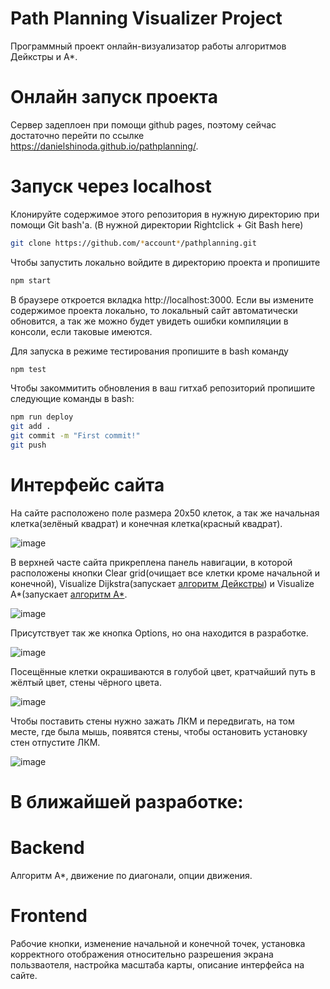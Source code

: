 # Path Planning Visualizer Project

Программный проект онлайн-визуализатор работы алгоритмов Дейкстры и А*.

# Онлайн запуск проекта

Сервер задеплоен при помощи github pages, поэтому сейчас достаточно перейти по ссылке https://danielshinoda.github.io/pathplanning/.

# Запуск через localhost

Клонируйте содержимое этого репозитория в нужную директорию при помощи Git bash'a. (В нужной директории Rightclick + Git Bash here)

```bash
git clone https://github.com/*account*/pathplanning.git
```

Чтобы запустить локально войдите в директорию проекта и пропишите

```bash
npm start
```

В браузере откроется вкладка http://localhost:3000. Если вы измените содержимое проекта локально, то локальный сайт автоматически обновится, а так же можно будет увидеть ошибки компиляции в консоли, если таковые имеются.

Для запуска в режиме тестирования пропишите в bash команду

```bash
npm test
```

Чтобы закоммитить обновления в ваш гитхаб репозиторий пропишите следующие команды в bash:

```bash
npm run deploy
git add .
git commit -m "First commit!"
git push
```

# Интерфейс сайта

На сайте расположено поле размера 20х50 клеток, а так же начальная клетка(зелёный квадрат) и конечная клетка(красный квадрат).

![image](https://user-images.githubusercontent.com/57168013/115067012-bf6c4d00-9f09-11eb-9080-f90f478e49f7.png)


В верхней часте сайта прикреплена панель навигации, в которой расположены кнопки Clear grid(очищает все клетки кроме начальной и конечной), Visualize Dijkstra(запускает [алгоритм Дейкстры](https://ru.wikipedia.org/wiki/%D0%90%D0%BB%D0%B3%D0%BE%D1%80%D0%B8%D1%82%D0%BC_%D0%94%D0%B5%D0%B9%D0%BA%D1%81%D1%82%D1%80%D1%8B)) и Visualize A*(запускает [алгоритм А*](https://ru.wikipedia.org/wiki/A*).

![image](https://user-images.githubusercontent.com/57168013/115067277-1c680300-9f0a-11eb-837c-a0af967fd9ba.png)


Присутствует так же кнопка Options, но она находится в разработке.

![image](https://user-images.githubusercontent.com/57168013/115067299-24c03e00-9f0a-11eb-93c8-81576f99d595.png)


Посещённые клетки окрашиваются в голубой цвет, кратчайший путь в жёлтый цвет, стены чёрного цвета.

![image](https://user-images.githubusercontent.com/57168013/115067341-34d81d80-9f0a-11eb-8439-6e84ef48e5e1.png)


Чтобы поставить стены нужно зажать ЛКМ и передвигать, на том месте, где была мышь, появятся стены, чтобы остановить установку стен отпустите ЛКМ.

![image](https://user-images.githubusercontent.com/57168013/115067448-5e914480-9f0a-11eb-802e-5abc6fe9bce6.png)


# В ближайшей разработке:

# Backend

Алгоритм A*, движение по диагонали, опции движения.

# Frontend

Рабочие кнопки, изменение начальной и конечной точек, установка корректного отображения относительно разрешения экрана пользваотеля, настройка масштаба карты, описание интерфейса на сайте.
